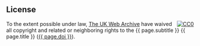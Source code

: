 License
-------

<p xmlns:dct="http://purl.org/dc/terms/">
  <a rel="license" style="float:right" 
     href="http://creativecommons.org/publicdomain/zero/1.0/">
    <img src="http://i.creativecommons.org/p/zero/1.0/88x31.png" style="border-style: none;" alt="CC0" />
  </a>
  To the extent possible under law,
  <a rel="dct:publisher"
     href="{{ site.baseurl }}/">
    <span property="dct:title">The UK Web Archive</span></a>
  have waived all copyright and related or neighboring rights to the
  <span property="dct:title">{{ page.subtitle }} {{ page.title }}</span> (<a href="http://dx.doi.org/{{ page.doi }}">{{ page.doi }}</a>).
</p>
